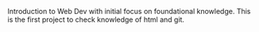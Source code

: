 Introduction to Web Dev with initial focus on foundational knowledge.
This is the first project to check knowledge of html and git.